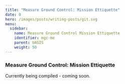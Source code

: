 ```yaml
---
title: "Measure Ground Control: Mission Ettiquette"
date: 0
hero: /images/posts/writing-posts/git.svg
menu:
  sidebar:
    name: Measure Ground Control Mission Ettiquette
    identifier: mgc-me
    parent: UAGIS
    weight: 50
---
```


### Measure Ground Control: Mission Ettiquette

Currently being compiled - coming soon.